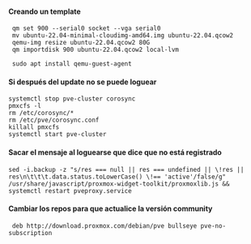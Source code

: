 #### Creando un template

     qm set 900 --serial0 socket --vga serial0
     mv ubuntu-22.04-minimal-cloudimg-amd64.img ubuntu-22.04.qcow2
     qemu-img resize ubuntu-22.04.qcow2 80G
     qm importdisk 900 ubuntu-22.04.qcow2 local-lvm
     
     sudo apt install qemu-guest-agent
     
     
#### Si después del update no se puede loguear

```
systemctl stop pve-cluster corosync
pmxcfs -l
rm /etc/corosync/*
rm /etc/pve/corosync.conf
killall pmxcfs
systemctl start pve-cluster

```


#### Sacar el mensaje al loguearse que dice que no está registrado 

```
sed -i.backup -z "s/res === null || res === undefined || \!res || res\n\t\t\t.data.status.toLowerCase() \!== 'active'/false/g" /usr/share/javascript/proxmox-widget-toolkit/proxmoxlib.js && systemctl restart pveproxy.service
```

#### Cambiar los repos para que actualice la versión community
     deb http://download.proxmox.com/debian/pve bullseye pve-no-subscription
    

